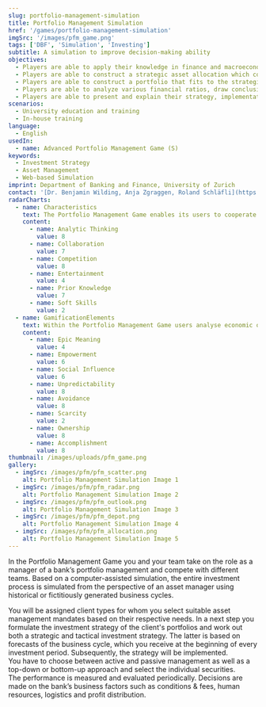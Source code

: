 ```yaml
---
slug: portfolio-management-simulation
title: Portfolio Management Simulation
href: '/games/portfolio-management-simulation'
imgSrc: '/images/pfm_game.png'
tags: ['DBF', 'Simulation', 'Investing']
subtitle: A simulation to improve decision-making ability
objectives:
  - Players are able to apply their knowledge in finance and macroeconomics in a portfolio management setting. 
  - Players are able to construct a strategic asset allocation which covers the customer's needs. 
  - Players are able to construct a portfolio that fits to the strategic and tactical asset allocation. 
  - Players are able to analyze various financial ratios, draw conclusions and make tactical adjustments in the portfolio(s) based on macroeconomic  forecasts.   
  - Players are able to present and explain their strategy, implementation decisions, and results to a specific target audience in a suitable and understandable way.
scenarios:
  - University education and training
  - In-house training
language:
  - English
usedIn:
  - name: Advanced Portfolio Management Game (S)
keywords:
  - Investment Strategy
  - Asset Management
  - Web-based Simulation
imprint: Department of Banking and Finance, University of Zurich
contact: '[Dr. Benjamin Wilding, Anja Zgraggen, Roland Schläfli](https://www.gbl.uzh.ch/about)'
radarCharts:
  - name: Characteristics
    text: The Portfolio Management Game enables its users to cooperate as a management of a private bank while competing for customers against other management teams. Thereby they apply their knowledge in the field of asset management.
    content:
      - name: Analytic Thinking
        value: 8
      - name: Collaboration
        value: 7
      - name: Competition
        value: 8
      - name: Entertainment
        value: 4
      - name: Prior Knowledge
        value: 7
      - name: Soft Skills
        value: 2
  - name: GamificationElements
    text: Within the Portfolio Management Game users analyse economic outlooks that help them to deal with the unpredictability of the financial markets. They try to avoid losses for their clients and their company. Additionally, the users target to accomplish an improvement of their portfolio management skills.
    content:
      - name: Epic Meaning
        value: 4
      - name: Empowerment
        value: 6
      - name: Social Influence
        value: 6
      - name: Unpredictability
        value: 8
      - name: Avoidance
        value: 8
      - name: Scarcity
        value: 2
      - name: Ownership
        value: 8
      - name: Accomplishment
        value: 8
thumbnail: /images/uploads/pfm_game.png
gallery:
  - imgSrc: /images/pfm/pfm_scatter.png
    alt: Portfolio Management Simulation Image 1
  - imgSrc: /images/pfm/pfm_radar.png
    alt: Portfolio Management Simulation Image 2
  - imgSrc: /images/pfm/pfm_outlook.png
    alt: Portfolio Management Simulation Image 3
  - imgSrc: /images/pfm/pfm_depot.png
    alt: Portfolio Management Simulation Image 4
  - imgSrc: /images/pfm/pfm_allocation.png
    alt: Portfolio Management Simulation Image 5
---
```


In the Portfolio Management Game you and your team take on the role as a manager of a bank’s portfolio management and compete with different teams. Based on a computer-assisted simulation, the entire investment process is simulated from the perspective of an asset manager using historical or fictitiously generated business cycles.

You will be assigned client types for whom you select suitable asset management mandates based on their respective needs. In a next step you formulate the investment strategy of the client's portfolios and work out both a strategic and tactical investment strategy. The latter is based on forecasts of the business cycle, which you receive at the beginning of every investment period. Subsequently, the strategy will be implemented. You have to choose between active and passive management as well as a top-down or bottom-up approach and select the individual securities. The performance is measured and evaluated periodically. Decisions are made on the bank’s business factors such as conditions & fees, human resources, logistics and profit distribution.
